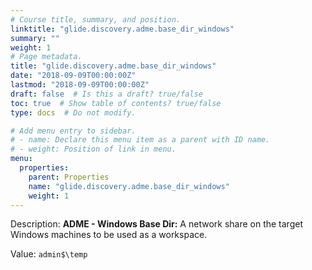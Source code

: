 ```yaml
---
# Course title, summary, and position.
linktitle: "glide.discovery.adme.base_dir_windows"
summary: ""
weight: 1
# Page metadata.
title: "glide.discovery.adme.base_dir_windows"
date: "2018-09-09T00:00:00Z"
lastmod: "2018-09-09T00:00:00Z"
draft: false  # Is this a draft? true/false
toc: true  # Show table of contents? true/false
type: docs  # Do not modify.

# Add menu entry to sidebar.
# - name: Declare this menu item as a parent with ID name.
# - weight: Position of link in menu.
menu:
  properties:
    parent: Properties
    name: "glide.discovery.adme.base_dir_windows"
    weight: 1
---
```


Description: <b>ADME - Windows Base Dir:</b> A network share on the target Windows machines to be used as a workspace.


Value: `admin$\temp`